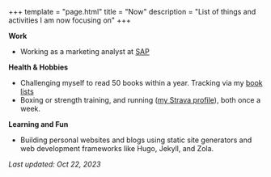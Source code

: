 +++
template = "page.html"
title = "Now"
description = "List of things and activities I am now focusing on"
+++

**Work**

- Working as a marketing analyst at [SAP](https://www.sap.com/)

**Health & Hobbies**

- Challenging myself to read 50 books within a year. Tracking via my [book lists](https://books.vasylyna.net)
- Boxing or strength training, and running ([my Strava profile](https://www.strava.com/athletes/110285148)), both once a week. 

**Learning and Fun**

- Building personal websites and blogs using static site generators and web development frameworks like Hugo, Jekyll, and Zola.


_Last updated: Oct 22, 2023_